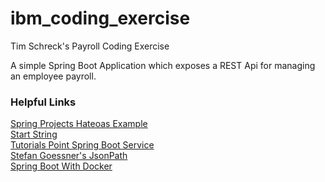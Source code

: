 # ibm_coding_exercise
Tim Schreck's Payroll Coding Exercise

A simple Spring Boot Application which exposes a REST Api for managing an employee payroll.

### Helpful Links
<a href="https://github.com/spring-projects/spring-hateoas-examples">Spring Projects Hateoas Example </br>
<a href="https://start.spring.io/">Start String</a></br>
<a href="https://www.tutorialspoint.com/spring_boot/spring_boot_service_components.htm">Tutorials Point Spring Boot Service</a></br>
<a href="https://goessner.net/articles/JsonPath/index.html#e2">Stefan Goessner's JsonPath</a></br>
<a href="https://spring.io/guides/gs/spring-boot-docker/">Spring Boot With Docker</a>
